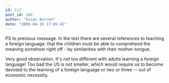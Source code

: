 ```yaml
---
id: 112
post_id: 166
author: "Susan Barron"
date: "2009-04-19 17:05:41"
---
```

PS to previous message. In the text there are several references to teaching a foreign language: that the children must be able to comprehend the meaning somehow right off - by similarities with their mother-tongue.

Very good observation. It's not too different with adults learning a foreign language! Too bad the US is not smaller, which would require us to become devoted to the learning of a foreign language or two or three -- out of economic necessity.
